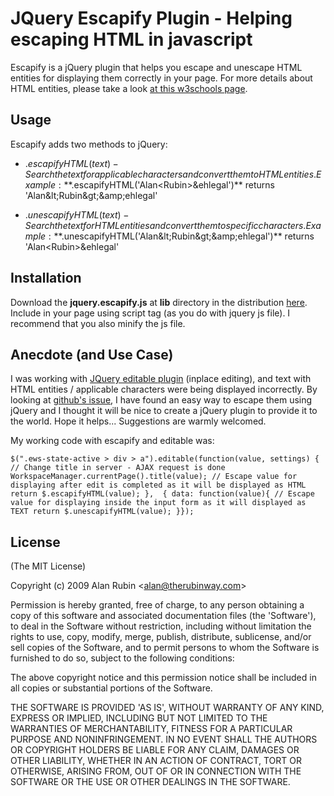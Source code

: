 
# JQuery Escapify Plugin - Helping escaping HTML in javascript

Escapify is a jQuery plugin that helps you escape and unescape HTML entities for displaying them 
correctly in your page. For more details about HTML entities, please take a look [at this w3schools page](http://www.w3schools.com/html/html_entities.asp).

## Usage

Escapify adds two methods to jQuery:

* $.escapifyHTML(text) - Search the text for applicable characters and convert them to HTML entities.   
	Example: **$.escapifyHTML('Alan&lt;Rubin&gt;&amp;ehlegal')** returns 'Alan&amp;lt;Rubin&amp;gt;&amp;amp;ehlegal'
	
* $.unescapifyHTML(text) - Search the text for HTML entities and convert them to specific characters.   
	Example: **$.unescapifyHTML('Alan&amp;lt;Rubin&amp;gt;&amp;amp;ehlegal')** returns 'Alan&lt;Rubin&gt;&amp;ehlegal'

## Installation

Download the **jquery.escapify.js** at **lib** directory in the distribution [here](http://github.com/alanrubin/escapify/raw/master/lib/jquery.escapify.js). Include in your page using script tag (as you do with jquery js file). I recommend that you also minify the js file.

## Anecdote (and Use Case)

I was working with [JQuery editable plugin](http://www.appelsiini.net/projects/jeditable) (inplace editing), and text with HTML entities / applicable characters were 
being displayed incorrectly. By looking at [github's issue](http://github.com/tuupola/jquery_jeditable/issues#issue/4), I have found an easy way to escape them using jQuery and I thought it will be nice to create a jQuery plugin to provide it to the world. Hope it helps... Suggestions are warmly welcomed.

My working code with escapify and editable was:

`$(".ews-state-active > div > a").editable(function(value, settings) {
		// Change title in server - AJAX request is done
		WorkspaceManager.currentPage().title(value);
		// Escape value for displaying after edit is completed as it will be displayed as HTML
		return $.escapifyHTML(value);
	}, 
	{ data: function(value){
		// Escape value for displaying inside the input form as it will displayed as TEXT
		return $.unescapifyHTML(value);
}});`

## License 

(The MIT License)

Copyright (c) 2009 Alan Rubin &lt;alan@therubinway.com&gt;

Permission is hereby granted, free of charge, to any person obtaining
a copy of this software and associated documentation files (the
'Software'), to deal in the Software without restriction, including
without limitation the rights to use, copy, modify, merge, publish,
distribute, sublicense, and/or sell copies of the Software, and to
permit persons to whom the Software is furnished to do so, subject to
the following conditions:

The above copyright notice and this permission notice shall be
included in all copies or substantial portions of the Software.

THE SOFTWARE IS PROVIDED 'AS IS', WITHOUT WARRANTY OF ANY KIND,
EXPRESS OR IMPLIED, INCLUDING BUT NOT LIMITED TO THE WARRANTIES OF
MERCHANTABILITY, FITNESS FOR A PARTICULAR PURPOSE AND NONINFRINGEMENT.
IN NO EVENT SHALL THE AUTHORS OR COPYRIGHT HOLDERS BE LIABLE FOR ANY
CLAIM, DAMAGES OR OTHER LIABILITY, WHETHER IN AN ACTION OF CONTRACT,
TORT OR OTHERWISE, ARISING FROM, OUT OF OR IN CONNECTION WITH THE
SOFTWARE OR THE USE OR OTHER DEALINGS IN THE SOFTWARE.